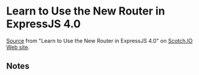 # Learn to Use the New Router in ExpressJS 4.0

[Source](https://scotch.io/tutorials/learn-to-use-the-new-router-in-expressjs-4]) from 
"Learn to Use the New Router in ExpressJS 4.0" on [Scotch.IO Web site](https://scotch.io/about).
 
## Notes


